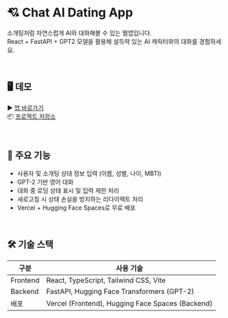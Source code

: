 # 💘 Chat AI Dating App

소개팅처럼 자연스럽게 AI와 대화해볼 수 있는 웹앱입니다.  
React + FastAPI + GPT2 모델을 활용해 설득력 있는 AI 캐릭터와의 대화를 경험하세요.

<br />

## 🖥️ 데모

▶️ [앱 바로가기](https://chat-ai-dating-app.vercel.app/)  
📦 [프로젝트 저장소](https://github.com/zooyaho/chat-ai-dating-app)

<br />

## 🚀 주요 기능

- 사용자 및 소개팅 상대 정보 입력 (이름, 성별, 나이, MBTI)
- GPT-2 기반 영어 대화
- 대화 중 로딩 상태 표시 및 입력 제한 처리
- 새로고침 시 상태 손실을 방지하는 리다이렉트 처리
- Vercel + Hugging Face Spaces로 무료 배포

<br />

## 🛠️ 기술 스택

| 구분     | 사용 기술                                        |
| -------- | ------------------------------------------------ |
| Frontend | React, TypeScript, Tailwind CSS, Vite            |
| Backend  | FastAPI, Hugging Face Transformers (GPT-2)       |
| 배포     | Vercel (Frontend), Hugging Face Spaces (Backend) |

<br />
